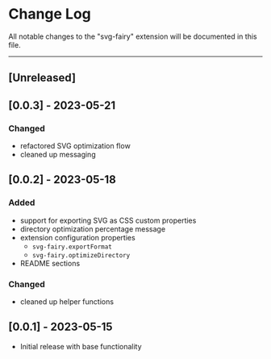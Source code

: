 # Change Log

All notable changes to the "svg-fairy" extension will be documented in this file.

---

## [Unreleased]

## [0.0.3] - 2023-05-21

### Changed
- refactored SVG optimization flow  
- cleaned up messaging  

## [0.0.2] - 2023-05-18

### Added
- support for exporting SVG as CSS custom properties  
- directory optimization percentage message  
- extension configuration properties  
  - `svg-fairy.exportFormat`  
  - `svg-fairy.optimizeDirectory`  
- README sections  

### Changed
- cleaned up helper functions  

## [0.0.1] - 2023-05-15

- Initial release with base functionality

&nbsp;